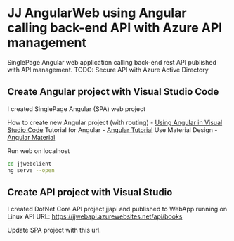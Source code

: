 # JJ AngularWeb using Angular calling back-end API with Azure API management

SinglePage Angular web application calling back-end rest API published with API management.
TODO: Secure API with Azure Active Directory

## Create Angular project with Visual Studio Code

I created SinglePage Angular (SPA) web project

How to create new Angular project (with routing) - [Using Angular in Visual Studio Code](https://code.visualstudio.com/docs/nodejs/angular-tutorial)
Tutorial for Angular - [Angular Tutorial](https://angular.io/tutorial/toh-pt0)
Use Material Design - [Angular Material](https://material.angular.io/guide/getting-started)

Run web on localhost

```bash
cd jjwebclient
ng serve --open
```

## Create API project with Visual Studio

I created DotNet Core API project jjapi and published to WebApp running on Linux
API URL: https://jjwebapi.azurewebsites.net/api/books

Update SPA project with this url.